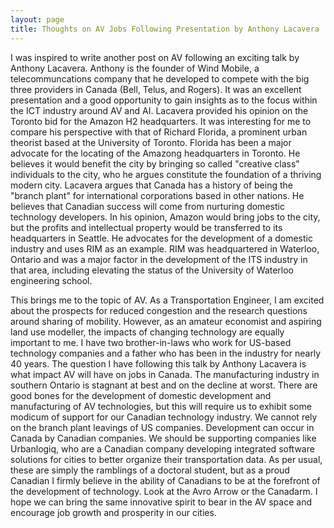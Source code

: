 ```yaml
---
layout: page
title: Thoughts on AV Jobs Following Presentation by Anthony Lacavera
---
```


I was inspired to write another post on AV following an exciting talk by Anthony Lacavera. Anthony is the founder of Wind Mobile, a telecommuncations company that he
developed to compete with the big three providers in Canada (Bell, Telus, and Rogers). It was an excellent presentation and a good opportunity to gain insights
as to the focus within the ICT industry around AV and AI. Lacavera provided his opinion on the Toronto bid for the Amazon H2 headquarters. It was interesting for me
to compare his perspective with that of Richard Florida, a prominent urban theorist based at the University of Toronto. Florida has been a major advocate for the
locating of the Amazong headquarters in Toronto. He believes it would benefit the city by bringing so called "creative class" individuals to the city, who he argues
constitute the foundation of a thriving modern city. Lacavera argues that Canada has a history of being the "branch plant" for international corporations based in other
nations. He believes that Canadian success will come from nurturing domestic technology developers. In his opinion, Amazon would bring jobs to the city, but the profits
and intellectual property would be transferred to its headquarters in Seattle. He advocates for the development of a domestic industry and uses RIM as an example. RIM
was headquartered in Waterloo, Ontario and was a major factor in the development of the ITS industry in that area, including elevating the status of the University of
Waterloo engineering school.

This brings me to the topic of AV. As a Transportation Engineer, I am excited about the prospects for reduced congestion and the research questions around sharing of
mobility. However, as an amateur economist and aspiring land use modeller, the impacts of changing technology are equally important to me. I have two brother-in-laws
who work for US-based technology companies and a father who has been in the industry for nearly 40 years. The question I have following this talk by Anthony Lacavera is
what impact AV will have on jobs in Canada. The manufacturing industry in southern Ontario is stagnant at best and on the decline at worst. There are good bones for the
development of domestic development and manufacturing of AV technologies, but this will require us to exhibit some modicum of support for our Canadian technology
industry. We cannot rely on the branch plant leavings of US companies. Development can occur in Canada by Canadian companies. We should be supporting companies like
Urbanlogiq, who are a Canadian company developing integrated software solutions for cities to better organize their transportation data. As per usual, these are simply
the ramblings of a doctoral student, but as a proud Canadian I firmly believe in the ability of Canadians to be at the forefront of the development of technology. Look
at the Avro Arrow or the Canadarm. I hope we can bring the same innovative spirit to bear in the AV space and encourage job growth and prosperity in our cities.

